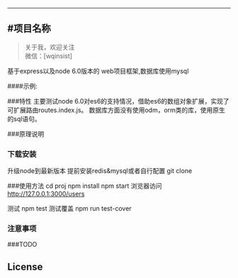 
---
#项目名称
-------------

> 关于我，欢迎关注  
  微信：[wqinsist]
 
基于express以及node 6.0版本的 web项目框架,数据库使用mysql


####示例:  


###特性
主要测试node 6.0对es6的支持情况，借助es6的数组对象扩展，实现了可扩展路由routes.index.js。
数据库方面没有使用odm，orm类的库，使用原生的sql语句。

###原理说明



### 下载安装
升级node到最新版本
提前安装redis&mysql或者自行配置
git clone 


###使用方法
cd proj
npm install
npm start
浏览器访问 http://127.0.0.1:3000/users

测试
npm test
测试覆盖
npm run test-cover

### 注意事项


###TODO


## License

